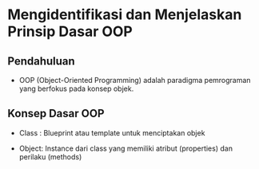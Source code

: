 # Mengidentifikasi dan Menjelaskan Prinsip Dasar OOP
## Pendahuluan
* OOP (Object-Oriented Programming) adalah paradigma pemrograman yang berfokus pada konsep objek.
## Konsep Dasar OOP
* Class : Blueprint atau template untuk menciptakan objek
  
* Object: Instance dari class yang memiliki atribut (properties) dan perilaku
(methods)
